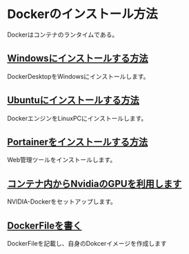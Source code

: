 # Dockerのインストール方法
Dockerはコンテナのランタイムである。  

## [Windowsにインストールする方法](./install(Windows).md)
DockerDesktopをWindowsにインストールします。

## [Ubuntuにインストールする方法](./install(Ubuntu).md)
DockerエンジンをLinuxPCにインストールします。

## [Portainerをインストールする方法](./PortainerInstall.md)
Web管理ツールをインストールします。

## [コンテナ内からNvidiaのGPUを利用します](./NvidiaDocker.md)
NVIDIA-Dockerをセットアップします。

## [DockerFileを書く](./MakeDockerFile.md)
DockerFileを記載し、自身のDokcerイメージを作成します
